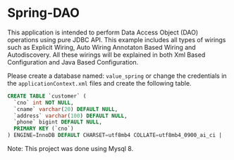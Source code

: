 # Spring-DAO

This application is intended to perform Data Access Object (DAO) operations using pure JDBC API. This example includes all types of wirings such as Explicit Wiring, Auto Wiring Annotaton Based Wiring and Autodiscovery. All these wirings will be explained in both Xml Based Configuration and Java Based Configuration.

Please create a database named: `value_spring` or change the credentials in the `applicationContext.xml` files and create the following table.

```sql
CREATE TABLE `customer` (
  `cno` int NOT NULL,
  `cname` varchar(20) DEFAULT NULL,
  `address` varchar(100) DEFAULT NULL,
  `phone` bigint DEFAULT NULL,
  PRIMARY KEY (`cno`)
) ENGINE=InnoDB DEFAULT CHARSET=utf8mb4 COLLATE=utf8mb4_0900_ai_ci |
```

Note: This project was done using Mysql 8.
